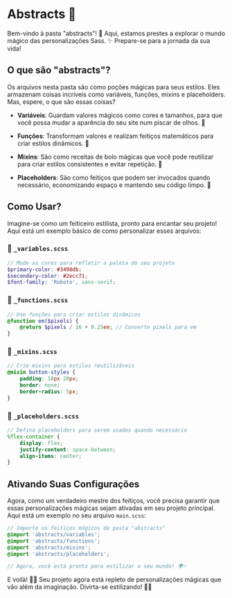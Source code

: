 # Abstracts 🌈

Bem-vindo à pasta "abstracts"! 🚀 Aqui, estamos prestes a explorar o mundo mágico das personalizações Sass. ✨ Prepare-se para a jornada da sua vida!

## O que são "abstracts"?

Os arquivos nesta pasta são como poções mágicas para seus estilos. Eles armazenam coisas incríveis como variáveis, funções, mixins e placeholders. Mas, espere, o que são essas coisas?

-   **Variáveis**: Guardam valores mágicos como cores e tamanhos, para que você possa mudar a aparência do seu site num piscar de olhos. 🎨

-   **Funções**: Transformam valores e realizam feitiços matemáticos para criar estilos dinâmicos. 🧙

-   **Mixins**: São como receitas de bolo mágicas que você pode reutilizar para criar estilos consistentes e evitar repetição. 🍰

-   **Placeholders**: São como feitiços que podem ser invocados quando necessário, economizando espaço e mantendo seu código limpo. 🧹

## Como Usar?

Imagine-se como um feiticeiro estilista, pronto para encantar seu projeto! Aqui está um exemplo básico de como personalizar esses arquivos:

### 🎨 `_variables.scss`

```scss
// Mude as cores para refletir a paleta do seu projeto
$primary-color: #3498db;
$secondary-color: #2ecc71;
$font-family: 'Roboto', sans-serif;
```

### 🧙 `_functions.scss`

```scss
// Use funções para criar estilos dinâmicos
@function em($pixels) {
    @return $pixels / 16 + 0.25em; // Converte pixels para em
}
```

### 🍰 `_mixins.scss`

```scss
// Crie mixins para estilos reutilizáveis
@mixin button-styles {
    padding: 10px 20px;
    border: none;
    border-radius: 5px;
}
```

### 🧹 `_placeholders.scss`

```scss
// Defina placeholders para serem usados quando necessário
%flex-container {
    display: flex;
    justify-content: space-between;
    align-items: center;
}
```

## Ativando Suas Configurações

Agora, como um verdadeiro mestre dos feitiços, você precisa garantir que essas personalizações mágicas sejam ativadas em seu projeto principal. Aqui está um exemplo no seu arquivo `main.scss`:

```scss
// Importe os feitiços mágicos da pasta "abstracts"
@import 'abstracts/variables';
@import 'abstracts/functions';
@import 'abstracts/mixins';
@import 'abstracts/placeholders';

// Agora, você está pronto para estilizar o seu mundo! 🌍✨
```

E voilà! 🎩💫 Seu projeto agora está repleto de personalizações mágicas que vão além da imaginação. Divirta-se estilizando! 🚀🎉
